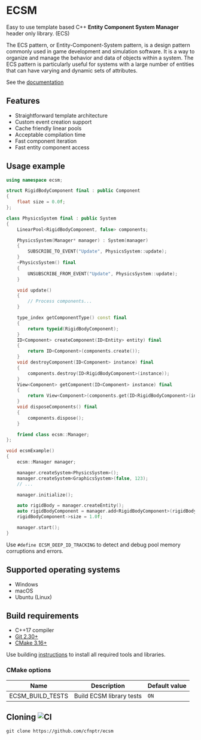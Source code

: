 # ECSM

Easy to use template based C++ **Entity Component System Manager** header only library. (ECS)

The ECS pattern, or Entity-Component-System pattern, is a design pattern commonly used in game development and 
simulation software. It is a way to organize and manage the behavior and data of objects within a system. 
The ECS pattern is particularly useful for systems with a large number of entities that can have varying and 
dynamic sets of attributes.

See the [documentation](https://cfnptr.github.io/ecsm)

## Features

* Straightforward template architecture
* Custom event creation support
* Cache friendly linear pools
* Acceptable compilation time
* Fast component iteration
* Fast entity component access

## Usage example

```cpp
using namespace ecsm;

struct RigidBodyComponent final : public Component
{
    float size = 0.0f;
};

class PhysicsSystem final : public System
{
	LinearPool<RigidBodyComponent, false> components;

    PhysicsSystem(Manager* manager) : System(manager)
	{
		SUBSCRIBE_TO_EVENT("Update", PhysicsSystem::update);
	}
	~PhysicsSystem() final
	{
		UNSUBSCRIBE_FROM_EVENT("Update", PhysicsSystem::update);
	}

	void update()
	{
		// Process components...
	}

	type_index getComponentType() const final
	{
		return typeid(RigidBodyComponent);
	}
	ID<Component> createComponent(ID<Entity> entity) final
	{
		return ID<Component>(components.create());
	}
	void destroyComponent(ID<Component> instance) final
	{
		components.destroy(ID<RigidBodyComponent>(instance));
	}
	View<Component> getComponent(ID<Component> instance) final
	{
		return View<Component>(components.get(ID<RigidBodyComponent>(instance)));
	}
	void disposeComponents() final
	{
		components.dispose();
	}

    friend class ecsm::Manager;
};

void ecsmExample()
{
    ecsm::Manager manager;

    manager.createSystem<PhysicsSystem>();
    manager.createSystem<GraphicsSystem>(false, 123);
	// ...

    manager.initialize();

    auto rigidBody = manager.createEntity();
    auto rigidBodyComponent = manager.add<RigidBodyComponent>(rigidBody);
    rigidBodyComponent->size = 1.0f;

    manager.start();
}
```

Use ```#define ECSM_DEEP_ID_TRACKING``` to detect and debug pool memory corruptions and errors.

## Supported operating systems

* Windows
* macOS
* Ubuntu (Linux)

## Build requirements

* C++17 compiler
* [Git 2.30+](https://git-scm.com/)
* [CMake 3.16+](https://cmake.org/)

Use building [instructions](BUILDING.md) to install all required tools and libraries.

### CMake options

| Name             | Description              | Default value |
|------------------|--------------------------|---------------|
| ECSM_BUILD_TESTS | Build ECSM library tests | `ON`          |

## Cloning ![CI](https://github.com/cfnptr/ecsm/actions/workflows/cmake.yml/badge.svg)

```
git clone https://github.com/cfnptr/ecsm
```